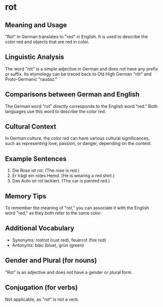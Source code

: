 # rot
## Meaning and Usage
"Rot" in German translates to "red" in English. It is used to describe the color red and objects that are red in color.

## Linguistic Analysis
The word "rot" is a simple adjective in German and does not have any prefix or suffix. Its etymology can be traced back to Old High German "rōt" and Proto-Germanic "raudaz."

## Comparisons between German and English
The German word "rot" directly corresponds to the English word "red." Both languages use this word to describe the color red.

## Cultural Context
In German culture, the color red can have various cultural significances, such as representing love, passion, or danger, depending on the context.

## Example Sentences
1. Die Rose ist rot. (The rose is red.)
2. Er trägt ein rotes Hemd. (He is wearing a red shirt.)
3. Das Auto ist rot lackiert. (The car is painted red.)

## Memory Tips
To remember the meaning of "rot," you can associate it with the English word "red," as they both refer to the same color.

## Additional Vocabulary
- Synonyms: rostrot (rust red), feuerrot (fire red)
- Antonyms: blau (blue), grün (green)

## Gender and Plural (for nouns)
"Rot" is an adjective and does not have a gender or plural form.

## Conjugation (for verbs)
Not applicable, as "rot" is not a verb.